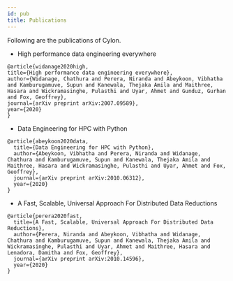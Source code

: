 ```yaml
---
id: pub
title: Publications 
---
```


Following are the publications of Cylon. 

- High performance data engineering everywhere
``` 
@article{widanage2020high,
title={High performance data engineering everywhere},
author={Widanage, Chathura and Perera, Niranda and Abeykoon, Vibhatha and Kamburugamuve, Supun and Kanewala, Thejaka Amila and Maithree, Hasara and Wickramasinghe, Pulasthi and Uyar, Ahmet and Gunduz, Gurhan and Fox, Geoffrey},
journal={arXiv preprint arXiv:2007.09589},
year={2020}
}
```

- Data Engineering for HPC with Python
```
@article{abeykoon2020data,
  title={Data Engineering for HPC with Python},
  author={Abeykoon, Vibhatha and Perera, Niranda and Widanage, Chathura and Kamburugamuve, Supun and Kanewala, Thejaka Amila and Maithree, Hasara and Wickramasinghe, Pulasthi and Uyar, Ahmet and Fox, Geoffrey},
  journal={arXiv preprint arXiv:2010.06312},
  year={2020}
}
```

- A Fast, Scalable, Universal Approach For Distributed Data Reductions
```
@article{perera2020fast,
  title={A Fast, Scalable, Universal Approach For Distributed Data Reductions},
  author={Perera, Niranda and Abeykoon, Vibhatha and Widanage, Chathura and Kamburugamuve, Supun and Kanewala, Thejaka Amila and Wickramasinghe, Pulasthi and Uyar, Ahmet and Maithree, Hasara and Lenadora, Damitha and Fox, Geoffrey},
  journal={arXiv preprint arXiv:2010.14596},
  year={2020}
}
```
